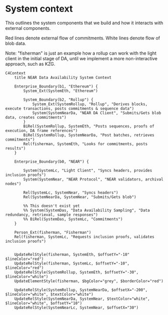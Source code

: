 # System context

This outlines the system components that we build and how it interacts with external components.

Red lines denote external flow of commitments.
White lines denote flow of blob data.


Note: "fisherman" is just an example how a rollup can work with the light client in the initial stage of DA, until we implement a more non-interactive approach, such as KZG.

```mermaid 
C4Context
    title NEAR Data Availability System Context

    Enterprise_Boundary(b1, "Ethereum") {
        System_Ext(SystemEth, "Ethereum")

        System_Boundary(b2, "Rollup") {
            System_Ext(SystemRollup, "Rollup", "Derives blocks, execute transactions, posts commitments & sequence data")
            System(SystemNearDa, "NEAR DA Client", "Submits/Gets blob data, creates commitments")
        }
        BiRel(SystemRollup, SystemEth, "Posts sequences, proofs of execution, DA frame references")
        BiRel(SystemRollup, SystemNearDa, "Post batches, retrieves commitments")
        Rel(fisherman, SystemEth, "Looks for commitments, posts results")
    }      
    
    Enterprise_Boundary(b0, "NEAR") {
        
        System(SystemLc, "Light Client", "Syncs headers, provides inclusion proofs")
        System(SystemNear, "NEAR Protocol", "NEAR validators, archival nodes")
        
        Rel(SystemLc, SystemNear, "Syncs headers")    
        Rel(SystemNearDa, SystemNear, "Submits/Gets blob")

        %% This doesn't exist yet
        %% System(SystemDas, "Data Availability Sampling", "Data redundancy, retrieval, sample responses")
        %% BiRel(SystemDas, SystemLc, "Commitments")
    }
     
    Person_Ext(fisherman, "Fisherman")
    Rel(fisherman, SystemLc, "Requests inclusion proofs, validates inclusion proofs")
      

    UpdateRelStyle(fisherman, SystemEth, $offsetY="-10" $lineColor="red")
    UpdateRelStyle(fisherman, SystemLc, $offsetY="-10", $lineColor="red")
    UpdateRelStyle(SystemRollup, SystemEth, $offsetY="-30", $lineColor="white")
    UpdateElementStyle(fisherman, $bgColor="grey", $borderColor="red")

    UpdateRelStyle(SystemRollup, SystemNearDa, $offsetX="-200", $lineColor="white", $textColor="white")
    UpdateRelStyle(SystemNearDa, SystemNear, $textColor="white", $lineColor="white", $offsetY="10")
    UpdateRelStyle(SystemNearLc, SystemNear, $offsetX="30")
```
